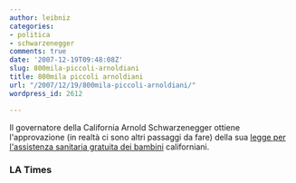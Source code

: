 ```yaml
---
author: leibniz
categories:
- politica
- schwarzenegger
comments: true
date: '2007-12-19T09:48:08Z'
slug: 800mila-piccoli-arnoldiani
title: 800mila piccoli arnoldiani
url: "/2007/12/19/800mila-piccoli-arnoldiani/"
wordpress_id: 2612

---
```

Il governatore della California Arnold Schwarzenegger ottiene l'approvazione (in realtà ci sono altri passaggi da fare) della sua [legge per l'assistenza sanitaria gratuita dei bambini](https://www.latimes.com/news/opinion/la-ed-healthcare19dec19,0,6214594.story?coll=la-opinion-leftrail) californiani.


### LA Times
